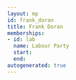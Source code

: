 ```yaml
---
layout: mp
id: frank_doran
title: Frank Doran
memberships:
- id: lab
  name: Labour Party
  start: 
  end: 
autogenerated: true
---
```

